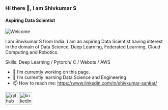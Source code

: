 ### Hi there 👋, I am Shivkumar S
#### Aspiring Data Scientist
![Welcome](welcome_page.png)

I am Shivkumar S from India. I am an aspiring Data Scientist having interest in the domain of Data Science, Deep Learning, Federated Learning, Cloud Computing and Robotics.

Skills: Deep Learning / Pytorch/ C / Webots / AWS

- 🔭 I’m currently working on this page. 
- 🌱 I’m currently learning Data Science and Engineering 
- 📫 How to reach me: https://www.linkedin.com/in/shivkumar-sankar/ 


[<img src='https://cdn.jsdelivr.net/npm/simple-icons@3.0.1/icons/github.svg' alt='github' height='40'>](https://github.com/https://github.com/Shivkumar25)  [<img src='https://cdn.jsdelivr.net/npm/simple-icons@3.0.1/icons/linkedin.svg' alt='linkedin' height='40'>](https://www.linkedin.com/in/https://www.linkedin.com/in/shivkumar-sankar//)  


